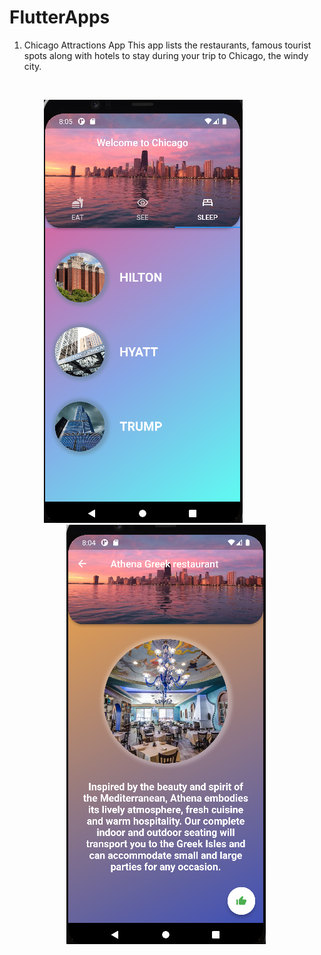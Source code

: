 # FlutterApps
1. Chicago Attractions App
This app lists the restaurants, famous tourist spots along with hotels to stay during your trip to Chicago, the windy city.  
<br/>
<p float="center">
  &nbsp;&nbsp;&nbsp;&nbsp;&nbsp;&nbsp;&nbsp;&nbsp;&nbsp;&nbsp;&nbsp;&nbsp;&nbsp;
 <img src="https://github.com/Nancyp1997/flutterApps/blob/master/chicago_attractions/images/readme1.png" /> 
&nbsp;&nbsp;&nbsp;&nbsp;&nbsp;&nbsp;&nbsp;&nbsp;&nbsp;&nbsp;&nbsp;&nbsp;&nbsp;&nbsp;&nbsp;&nbsp;&nbsp;&nbsp;&nbsp;&nbsp;&nbsp;&nbsp;
  &nbsp;&nbsp;&nbsp;&nbsp;&nbsp;&nbsp;&nbsp;&nbsp;&nbsp;&nbsp;&nbsp;&nbsp;&nbsp;&nbsp;&nbsp;&nbsp;&nbsp;&nbsp;&nbsp;&nbsp;&nbsp;&nbsp;
  <img src="https://github.com/Nancyp1997/flutterApps/blob/master/chicago_attractions/images/readme2.png" /> 
 
</p>


